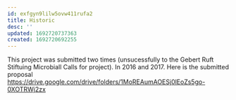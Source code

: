 ```yaml
---
id: exfgyn9lilw5ovw411rufa2
title: Historic
desc: ''
updated: 1692720737363
created: 1692720692255
---
```


This project was submitted two times (unsucessfully to the Gebert Ruft Stiftuing Microbiall Calls for project). In 2016 and 2017.
Here is the submitted proposal https://drive.google.com/drive/folders/1MoREAumAOESj0lEoZs5go-0XOTRWj2zx

